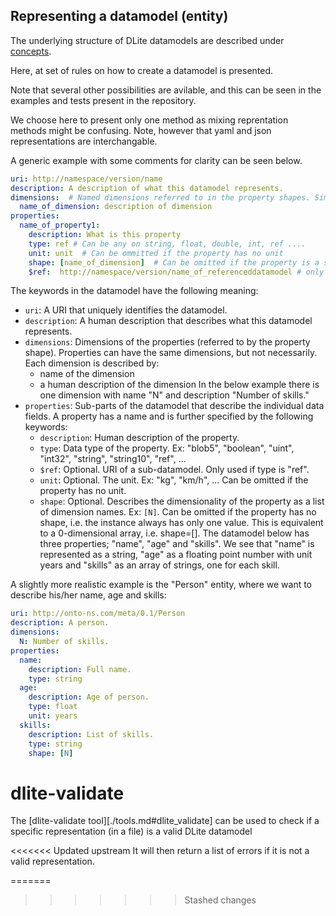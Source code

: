 Representing a datamodel (entity)
----------------------------------

The underlying structure of DLite datamodels are described under [concepts].

Here, at set of rules on how to create a datamodel is presented.

Note that several other possibilities are avilable, and this can be seen in the
examples and tests present in the repository. 

We choose here to present only one method as mixing reprentation methods might 
be confusing. Note, however that yaml and json representations are interchangable.

A generic example with some comments for clarity can be seen below.

```yaml
uri: http://namespace/version/name
description: A description of what this datamodel represents.
dimensions:  # Named dimensions referred to in the property shapes. Simplest to represent it as a dict, set to {} if there are no dimensions
  name_of_dimension: description of dimension
properties:
  name_of_property1:
    description: What is this property
    type: ref # Can be any on string, float, double, int, ref ....
    unit: unit  # Can be ommitted if the property has no unit
    shape: [name_of_dimension]  # Can be omitted if the property is a scalar
    $ref:  http://namespace/version/name_of_referenceddatamodel # only if type is ref
```

The keywords in the datamodel have the following meaning:
* `uri`: A URI that uniquely identifies the datamodel.
* `description`: A human description that describes what this datamodel represents.
* `dimensions`: Dimensions of the properties (referred to by the property shape). Properties can have the same dimensions, but not necessarily. Each dimension is described by:
  - name of the dimension 
  - a human description of the dimension 
  In the below example there is one dimension with name "N" and description "Number of skills."
* `properties`: Sub-parts of the datamodel that describe the individual data fields. A property has a name and is further specified by the following keywords:
  - `description`: Human description of the property.
  - `type`: Data type of the property. Ex: "blob5", "boolean", "uint", "int32", "string", "string10", "ref", ...
  - `$ref`: Optional. URI of a sub-datamodel. Only used if type is "ref".
  - `unit`: Optional. The unit. Ex: "kg", "km/h", ... Can be omitted if the property has no unit.
  - `shape`: Optional. Describes the dimensionality of the property as a list of dimension names. Ex: `[N]`. Can be omitted if the property has no shape, i.e. the instance always has only one value. This is equivalent to a 0-dimensional array, i.e. shape=[].
  The datamodel below has three properties; "name", "age" and "skills". We see that "name" is represented as a string, "age" as a floating point number with unit years and "skills" as an array of strings, one for each skill.


A slightly more realistic example is the "Person" entity, where we want to describe his/her name, age and skills:

```yaml
uri: http://onto-ns.com/meta/0.1/Person
description: A person.
dimensions: 
  N: Number of skills.
properties:
  name:
    description: Full name.
    type: string
  age:
    description: Age of person.
    type: float
    unit: years
  skills:
    description: List of skills.
    type: string
    shape: [N]
```


dlite-validate
==============
The [dlite-validate tool][./tools.md#dlite_validate] can be used to check if a specific representation (in a file) is a valid DLite datamodel

<<<<<<< Updated upstream
It will then return a list of errors if it is not a valid representation.


[concepts]: https://sintef.github.io/dlite/user_guide/concepts.html
=======
>>>>>>> Stashed changes
